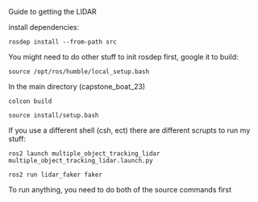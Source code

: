 Guide to getting the LIDAR 

install dependencies:

`rosdep install --from-path src`

You might need to do other stuff to init rosdep first, google it
to build:

`source /opt/ros/humble/local_setup.bash`

In the main directory (capstone_boat_23)

`colcon build`

`source install/setup.bash`

If you use a different shell (csh, ect) there are different scrupts
to run my stuff:

`ros2 launch multiple_object_tracking_lidar multiple_object_tracking_lidar.launch.py`

`ros2 run lidar_faker faker`

To run anything, you need to do both of the source commands first

